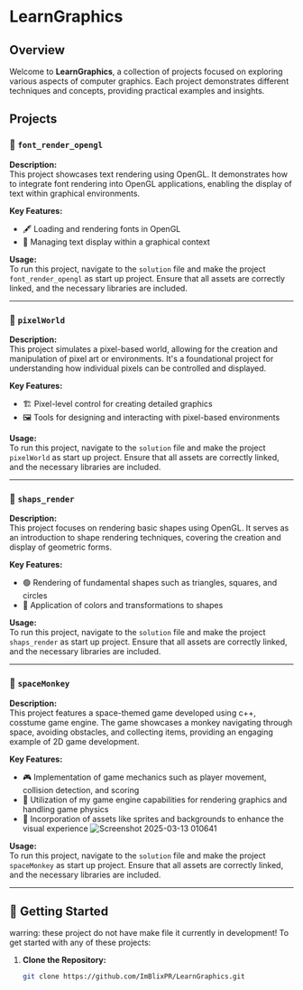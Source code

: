 # LearnGraphics

## Overview

Welcome to **LearnGraphics**, a collection of projects focused on exploring various aspects of computer graphics. Each project demonstrates different techniques and concepts, providing practical examples and insights.

## Projects

### 📜 `font_render_opengl`
**Description:**  
This project showcases text rendering using OpenGL. It demonstrates how to integrate font rendering into OpenGL applications, enabling the display of text within graphical environments.

**Key Features:**
- 🖋️ Loading and rendering fonts in OpenGL
- 📄 Managing text display within a graphical context

**Usage:**  
To run this project, navigate to the `solution` file and make the project `font_render_opengl` as start up project. Ensure that all assets are correctly linked, and the necessary libraries are included.

---

### 🎨 `pixelWorld`
**Description:**  
This project simulates a pixel-based world, allowing for the creation and manipulation of pixel art or environments. It's a foundational project for understanding how individual pixels can be controlled and displayed.

**Key Features:**
- 🏗️ Pixel-level control for creating detailed graphics
- 🖼️ Tools for designing and interacting with pixel-based environments

**Usage:**  
To run this project, navigate to the `solution` file and make the project `pixelWorld` as start up project. Ensure that all assets are correctly linked, and the necessary libraries are included.

---

### 🔺 `shaps_render`
**Description:**  
This project focuses on rendering basic shapes using OpenGL. It serves as an introduction to shape rendering techniques, covering the creation and display of geometric forms.

**Key Features:**
- 🟢 Rendering of fundamental shapes such as triangles, squares, and circles
- 🎨 Application of colors and transformations to shapes

**Usage:**  
To run this project, navigate to the `solution` file and make the project `shaps_render` as start up project. Ensure that all assets are correctly linked, and the necessary libraries are included.

---
### 🚀 `spaceMonkey`
**Description:**  
This project features a space-themed game developed using c++, cosstume game engine. The game showcases a monkey navigating through space, avoiding obstacles, and collecting items, providing an engaging example of 2D game development.

**Key Features:**
- 🎮 Implementation of game mechanics such as player movement, collision detection, and scoring
- 🌌 Utilization of my game engine capabilities for rendering graphics and handling game physics
- 🎨 Incorporation of assets like sprites and backgrounds to enhance the visual experience
  ![Screenshot 2025-03-13 010641](https://github.com/user-attachments/assets/e8481911-02da-421e-85ce-65b7cce7d052)


**Usage:**  
To run this project, navigate to the `solution` file and make the project `spaceMonkey` as start up project. Ensure that all assets are correctly linked, and the necessary libraries are included.

---

## 🚀 Getting Started

warring: these project do not have make file it currently in development!
To get started with any of these projects:

1. **Clone the Repository:**
   ```bash
   git clone https://github.com/ImBlixPR/LearnGraphics.git
